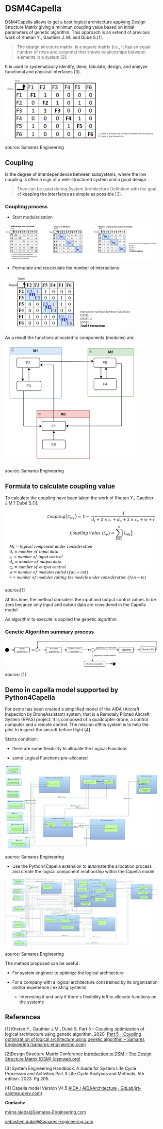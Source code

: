 # DSM4Capella

DSM4Capella allows to get a best logical architecture applying Design Structure Matrix giving a minimun coupling value based on initial parameters of genetic algorithm. This approach is an extend of previous work of Khetan Y., Gauthier J. M. and Dubé S.[1].

> The design structure matrix  is a square matrix (i.e., it has an equal number of rows and columns) that shows relationships between elements in a system [2].

It is used to systematically identify, dene, tabulate, design, and analyze functional and physical interfaces [3].

![Initial dsm](./icons/initial_dsm.png "initial DSM")

source: Samares Engineering

## Coupling

Is the degree of interdependence between subsystems, where the low coupling is often a sign of a well-structured system and a good design.

> They can be used during System Architecture Definition with the goal of **keeping the interfaces as simple as possible** [3].

### Coupling process

- Start modularization

![loading-ag-175](./icons/dsm_process.jpg)

- Permutate and recalculate the number of interactions

![loading-ag-177](./icons/dsm_result.jpg)

As a result the functions allocated to components (modules) are:

![loading-ag-179](./icons/dsm_result_diagram.png)

source: Samares Engineering

## Formula to calculate coupling value

To calculate the coupling have been taken the work of Khetan Y., Gauthier J.M.? Dubé S.[1].

![loading-ag-181](./icons/coupling_value_formula.jpg)

source:[1]

At this time, the method considers the input and output control values to be zero because only input and output data are considered in the Capella model.

As algorithm to execute is applied the genetic algorithm.

### Genetic Algorithm summary process

![loading-ag-183](./icons/GA%20Diagram.jpg)

source: [1]

## Demo in capella model supported by Python4Capella

For demo has been created a simplified model of the AIDA (Aircraft Inspection by DroneAssistant) system, that is a Remotely Piloted Aircraft System (RPAS) project. It is composed of a quadcopter drone, a control computer and a remote control. The mission ofthis system is to help the pilot to inspect the aircraft before flight [4].

Starts condition:

- there are some flexibility to allocate the Logical Functions 

- some Logical Functions pre-allocated

![loading-ag-185](./icons/lab_initial.jpg)

source: Samares Engineering

- Use the Python4Capella extension to automate the allocation process and create the logical component relationship within the Capella model

![Resultat](./icons/lab_result.jpg)

source: Samares Engineering

The method proposed can be useful :

* For system engineer to optimize the logical architecture

* For a company with a logical architecture constrained by its organization and/or experience / existing systems
  
  * Interesting if and only if there's flexibility left to allocate functions on the systems

## References

[1] Khetan Y., Gauthier J.M., Dubé S. Part 5 – Coupling optimization of logical architecture using genetic algorithm. 2020. [Part 5 – Coupling optimization of logical architecture using genetic algorithm – Samares Engineering (samares-engineering.com)](https://www.samares-engineering.com/en/2020/07/31/part-5-coupling-optimization-of-logical-architecture-using-genetic-algorithm/)

[2]Design Structure Matrix Conference [Introduction to DSM – The Design Structure Matrix (DSM) (dsmweb.org)](https://dsmweb.org/introduction-to-dsm/)

[3] System Engineering Handbook. A Guide for System Life Cycle Processes and Activities.Part 3 Life Cycle Analyses and Methods. 5th edition. 2023. Pg 205.

[4] Capella model Version V4.5 [AIDA /](https://sahara.irt-saintexupery.com/AIDA/AIDAArchitecture) [AIDAArchitecture](https://sahara.irt-saintexupery.com/AIDA/AIDAArchitecture) [· GitLab(irt-saintexupery.com)](https://sahara.irt-saintexupery.com/AIDA/AIDAArchitecture)

**Contacts:**

mirna.ojeda@Samares-Engineering.com

sebastien.dube@Samares-Engineering.com
